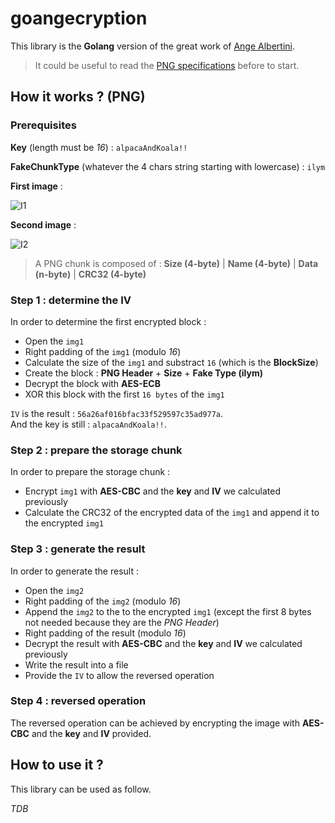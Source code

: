 # goangecryption

This library is the **Golang** version of the great work of [Ange Albertini](https://corkami.github.io/).  

> It could be useful to read the [PNG specifications](http://www.libpng.org/pub/png/spec/1.2/PNG-Contents.html) before to start.

## How it works ? (PNG)

### Prerequisites

**Key** (length must be *16*) : `alpacaAndKoala!!`

**FakeChunkType** (whatever the 4 chars string starting with lowercase) : `ilym`

**First image** :

![I1](https://github.com/fallais/goangecryption/blob/master/example/alpaca.png)

**Second image** :

![I2](https://github.com/fallais/goangecryption/blob/master/example/koala.png)

> A PNG chunk is composed of : **Size (4-byte)** | **Name (4-byte)** | **Data (n-byte)** | **CRC32 (4-byte)**

### Step 1 : determine the IV

In order to determine the first encrypted block :

- Open the `img1`
- Right padding of the `img1` (modulo *16*)
- Calculate the size of the `img1` and substract `16` (which is the **BlockSize**)
- Create the block : **PNG Header** +  **Size** + **Fake Type (ilym)**
- Decrypt the block with **AES-ECB**
- XOR this block with the first `16 bytes` of the `img1`

`IV` is the result : `56a26af016bfac33f529597c35ad977a`.  
And the key is still : `alpacaAndKoala!!`.

### Step 2 : prepare the storage chunk

In order to prepare the storage chunk :

- Encrypt `img1` with **AES-CBC** and the **key** and **IV** we calculated previously
- Calculate the CRC32 of the encrypted data of the `img1` and append it to the encrypted `img1`

### Step 3 : generate the result

In order to generate the result :

- Open the `img2`
- Right padding of the `img2` (modulo *16*)
- Append the `img2` to the to the encrypted `img1` (except the first 8 bytes not needed because they are the *PNG Header*)
- Right padding of the result (modulo *16*)
- Decrypt the result with **AES-CBC** and the **key** and **IV** we calculated previously
- Write the result into a file
- Provide the `IV` to allow the reversed operation

### Step 4 : reversed operation

The reversed operation can be achieved by encrypting the image with **AES-CBC** and the **key** and **IV** provided.

## How to use it ?

This library can be used as follow.

*TDB*